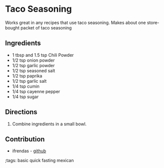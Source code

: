 # Taco Seasoning

Works great in any recipes that use taco seasoning. Makes about one store-bought packet of taco seasoning

## Ingredients

- 1 tbsp and 1.5 tsp Chili Powder
- 1/2 tsp onion powder
- 1/2 tsp garlic powder
- 1/2 tsp seasoned salt
- 1/2 tsp paprika
- 1/2 tsp garlic salt
- 1/4 tsp cumin
- 1/4 tsp cayenne pepper
- 1/4 tsp sugar

## Directions

1. Combine ingredients in a small bowl.

## Contribution

- ifrendas - [github](https://github.com/ifrendas)

;tags: basic quick fasting mexican
